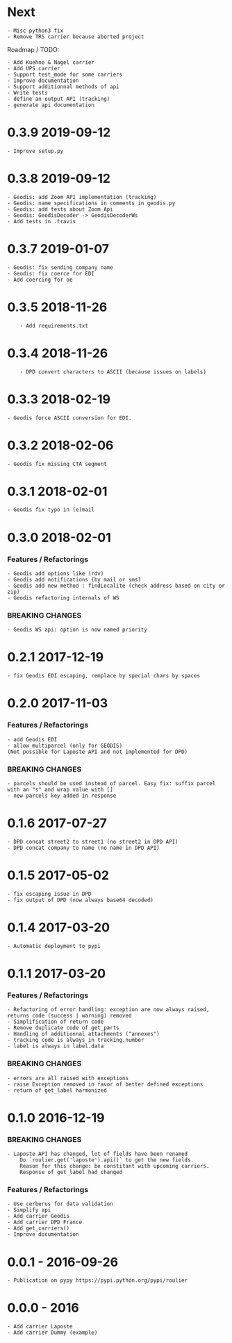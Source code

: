 
# Next
    - Misc python3 fix
    - Remove TRS carrier because aborted project

Roadmap / TODO: 

	- Add Kuehne & Nagel carrier
	- Add UPS carrier
	- Support test_mode for some carriers
	- Improve documentation
	- Support additionnal methods of api
	- Write tests
	- define an output API (tracking)
	- generate api documentation

# 0.3.9 2019-09-12
    - Improve setup.py

# 0.3.8 2019-09-12
    - Geodis: add Zoom API implementation (tracking)
    - Geodis: name specifications in comments in geodis.py
    - Geodis: add tests about Zoom Api
    - Geodis: GeodisDecoder -> GeodisDecoderWs
    - Add tests in .travis

# 0.3.7 2019-01-07
    - Geodis: fix sending company name
    - Geodis: fix coerce for EDI
    - Add coercing for oe

# 0.3.5 2018-11-26
        - Add requirements.txt

# 0.3.4 2018-11-26
        - DPD convert characters to ASCII (because issues on labels) 

# 0.3.3 2018-02-19
	- Geodis force ASCII conversion for EDI.

# 0.3.2 2018-02-06
	- Geodis fix missing CTA segment

# 0.3.1 2018-02-01
	- Geodis fix typo in (e)mail

# 0.3.0 2018-02-01

### Features / Refactorings
	- Geodis add options like (rdv)
	- Geodis add notifications (by mail or sms)
	- Geodis add new method : findLocalite (check address based on city or zip)
	- Geodis refactoring internals of WS

###	BREAKING CHANGES
	- Geodis WS api: option is now named priority

# 0.2.1 2017-12-19
	- fix Geodis EDI escaping, remplace by special chars by spaces

# 0.2.0 2017-11-03

### Features / Refactorings
	- add Geodis EDI
	- allow multiparcel (only for GEODIS)
	(Not possible for Laposte API and not implemented for DPD)

###	BREAKING CHANGES
	- parcels should be used instead of parcel. Easy fix: suffix parcel with an "s" and wrap value with []
	- new parcels key added in response


# 0.1.6 2017-07-27
	- DPD concat street2 to street1 (no street2 in DPD API)
	- DPD concat company to name (no name in DPD API)


# 0.1.5 2017-05-02
	- fix escaping issue in DPD
	- fix output of DPD (now always base64 decoded)

# 0.1.4 2017-03-20
	- Automatic deployment to pypi

# 0.1.1 2017-03-20


### Features / Refactorings
	- Refactoring of error handling: exception are now always raised, returns code (success | warning) removed
	- Simplification of return code
	- Remove duplicate code of get_parts
	- Handling of additionnal attachments ("annexes")
	- tracking code is always in tracking.number
	- label is always in label.data

###	BREAKING CHANGES
	- errors are all raised with exceptions
	- raise Exception removed in favor of better defined exceptions
	- return of get_label harmonized


# 0.1.0 2016-12-19

### BREAKING CHANGES
	- Laposte API has changed, lot of fields have been renamed
		Do `roulier.get('laposte').api()` to get the new fields.
		Reason for this change: be constitant with upcoming carriers.
		Response of get_label had changed

### Features / Refactorings
	- Use cerberus for data validation
	- Simplify api
	- Add carrier Geodis
	- Add carrier DPD France
	- Add get_carriers()
	- Improve documentation


# 0.0.1 - 2016-09-26

	- Publication on pypy https://pypi.python.org/pypi/roulier

# 0.0.0 - 2016

	- Add carrier Laposte
	- Add carrier Dummy (example)	
